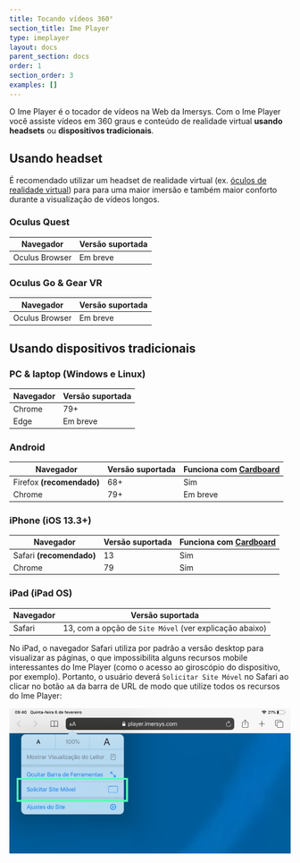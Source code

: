 ```yaml
---
title: Tocando vídeos 360°
section_title: Ime Player
type: imeplayer
layout: docs
parent_section: docs
order: 1
section_order: 3
examples: []
---
```


O Ime Player é o tocador de vídeos na Web da Imersys. Com o Ime Player você
assiste vídeos em 360 graus e conteúdo de realidade virtual **usando headsets**
ou **dispositivos tradicionais**.

<!--toc-->

<!-- LEMBRAR EM ALGUM LUGAR DE LIMPAR A CACHE -->

## Usando headset

É recomendado utilizar um headset de realidade virtual (ex. [óculos de realidade virtual](https://pt.wikipedia.org/wiki/Head-mounted_display))
para para uma maior imersão e também maior conforto durante a visualização de vídeos longos.

### Oculus Quest

| Navegador  | Versão suportada                      |
|------------|---------------------------------------|
| Oculus Browser  | Em breve                         |

### Oculus Go & Gear VR

| Navegador  | Versão suportada                      |
|------------|---------------------------------------|
| Oculus Browser  | Em breve                         |


## Usando dispositivos tradicionais

<!-- Algo sobre giroscopio: Caso seu dispositivo tenha sensores de giroscópio -->

### PC & laptop (Windows e Linux)

| Navegador  | Versão suportada                      |
|------------|---------------------------------------|
| Chrome     | 79+                                   |
| Edge       | Em breve                              |

### Android

| Navegador  | Versão suportada   | Funciona com [Cardboard](https://pt.wikipedia.org/wiki/Google_Cardboard) |
|------------|--------------------|------------------------|
| Firefox **(recomendado)**   | 68+                |         Sim            |
| Chrome     | 79+                |         Em breve       |

### iPhone (iOS 13.3+)

| Navegador  | Versão suportada                      | Funciona com [Cardboard](https://pt.wikipedia.org/wiki/Google_Cardboard) |
|------------|---------------------------------------|---------|
| Safari **(recomendado)**    | 13                   |   Sim   |
| Chrome     | 79             |   Sim                          |


### iPad (iPad OS)


| Navegador  | Versão suportada                      |
|------------|---------------------------------------|
| Safari     | 13, com a opção de `Site Móvel` (ver explicação abaixo)                   |

No iPad, o navegador Safari utiliza por padrão a versão desktop para visualizar as páginas, o que impossibilita alguns recursos mobile interessantes do Ime Player (como o acesso ao giroscópio do dispositivo, por exemplo). Portanto, o usuário deverá `Solicitar Site Móvel` no Safari ao clicar no botão `aA` da barra de URL de modo que utilize todos os recursos do Ime Player:

![360&deg; Image Viewer](../images/vrplayer-ipad-request-mobile-version.png)
